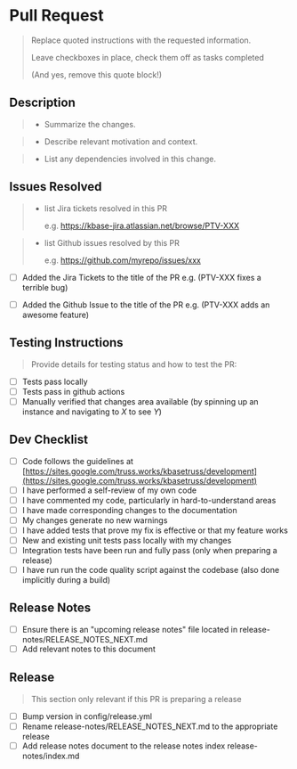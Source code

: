 # Pull Request

> Replace quoted instructions with the requested information.
> 
> Leave checkboxes in place, check them off as tasks completed
> 
> (And yes, remove this quote block!)

## Description

> * Summarize the changes.

> * Describe relevant motivation and context.

> * List any dependencies involved in this change.

## Issues Resolved

> * list Jira tickets resolved in this PR
> 
>   e.g.  https://kbase-jira.atlassian.net/browse/PTV-XXX

> * list Github issues resolved by this PR
> 
>   e.g. https://github.com/myrepo/issues/xxx

* [ ] Added the Jira Tickets to the title of the PR e.g. (PTV-XXX fixes a terrible bug)
* [ ] Added the Github Issue to the title of the PR e.g. (PTV-XXX adds an awesome feature)


## Testing Instructions

> Provide details for testing status and how to test the PR:
  
* [ ] Tests pass locally
* [ ] Tests pass in github actions
* [ ] Manually verified that changes area available (by spinning up an instance and navigating to _X_ to see _Y_)

## Dev Checklist

* [ ] Code follows the guidelines at [https://sites.google.com/truss.works/kbasetruss/development](https://sites.google.com/truss.works/kbasetruss/development)
* [ ] I have performed a self-review of my own code
* [ ] I have commented my code, particularly in hard-to-understand areas
* [ ] I have made corresponding changes to the documentation
* [ ] My changes generate no new warnings
* [ ] I have added tests that prove my fix is effective or that my feature works
* [ ] New and existing unit tests pass locally with my changes
* [ ] Integration tests have been run and fully pass (only when preparing a release)
* [ ] I have run run the code quality script against the codebase (also done implicitly during a build)

## Release Notes

* [ ] Ensure there is an "upcoming release notes" file located in release-notes/RELEASE_NOTES_NEXT.md
* [ ] Add relevant notes to this document

## Release

> This section only relevant if this PR is preparing a release

* [ ] Bump version in config/release.yml
* [ ] Rename release-notes/RELEASE_NOTES_NEXT.md to the appropriate release
* [ ] Add release notes document to the release notes index release-notes/index.md